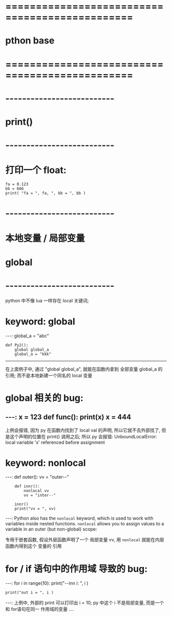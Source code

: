 # =============================================== #
#         pthon base
# =============================================== #



# -------------------------- #
#       print()
# -------------------------- #

# 打印一个 float:
    fa = 0.123
    bb = 666
    print( "fa = ", fa, ", bb = ", bb )




# -------------------------- #
#  本地变量 / 局部变量
#       global
# -------------------------- #

python 中不像 lua 一样存在 local 关键词;

# keyword: global
---:
    global_a = "abc"

    def Py2():
        global global_a
        global_a = "kkk"
---
在上面例子中, 通过 "global global_a", 就能在函数内拿到 全部变量 global_a 的引用;
而不是本地新建一个同名的 local 变量

# global 相关的 bug:
---:
x = 123
    def func():
        print(x)
        x = 444
---
上例会报错, 因为 py 在函数内找到了 local val 的声明, 所以它就不去外部找了, 但是这个声明的位置在 print() 调用之后;
所以 py 会报错:
    UnboundLocalError: local variable 'x' referenced before assignment


# keyword: nonlocal
---:
    def outer():
        vv = "outer--"

        def innr():
            nonlocal vv
            vv = "inter--"

        innr()
        print("vv = ", vv)
---:
Python also has the `nonlocal` keyword, which is used to work with variables inside nested functions. 
`nonlocal` allows you to assign values to a variable in an outer (but non-global) scope:

专用于嵌套函数, 假设外层函数声明了一个 局部变量 vv, 用 `nonlocal` 就能在内层函数内得到这个 变量的 引用


# for / if 语句中的作用域 导致的 bug:
---:
    for i in range(10):
        print("--inn i: ", i )

    print("out i = ", i )
---:
上例中, 外部的 print 可以打印出 i = 10;
py 中这个 i 不是局部变量, 而是一个 和 for语句在同一 作用域的变量 ....











